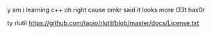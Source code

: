 y am i learning c++ oh right cause omkr said it looks more l33t hax0r

ty rlutil https://github.com/tapio/rlutil/blob/master/docs/License.txt